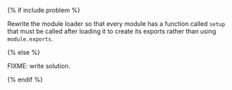 {% if include.problem %}

Rewrite the module loader so that every module has a function called `setup`
that must be called after loading it to create its exports
rather than using `module.exports`.

{% else %}

FIXME: write solution.

{% endif %}
